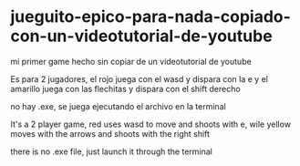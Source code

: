 # jueguito-epico-para-nada-copiado-con-un-videotutorial-de-youtube
mi primer game hecho sin copiar de un videotutorial de youtube

Es para 2 jugadores, el rojo juega con el wasd y dispara con la e y el amarillo juega con las flechitas y dispara con el shift derecho

no hay .exe, se juega ejecutando el archivo en la terminal


It's a 2 player game, red uses wasd to move and shoots with e, wile yellow moves with the arrows and shoots with the right shift

there is no .exe file, just launch it through the terminal
